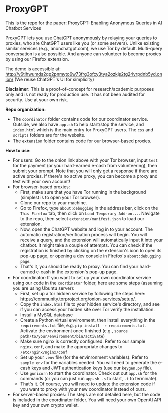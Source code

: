 # ProxyGPT

This is the repo for the paper: ProxyGPT: Enabling Anonymous Queries in AI Chatbot Services

ProxyGPT lets you use ChatGPT anonymously by relaying your queries to proxies, who are ChatGPT users like you (or some servers).
Unlike existing similar services (e.g., anonchatgpt.com), we use Tor by default. Multi-query conversation is also possible. And anyone can volunteer to become proxies by using our Firefox extension.

The demo is accessible at: http://v6tlhwumds2qp2pnmyto6w73frg3ofcy3tya2ozkjs2tg24vrpdnb5yd.onion/ (We reuse ChatGPT's UI for simplicity)

**Disclaimer:** This is a proof-of-concept for research/academic purposes only and is not ready for production use. It has not been audited for security. Use at your own risk.

**Repo organization:**
- The `coordinator` folder contains code for our coordinator service. Outside, we also have `app.sh` to help start/stop the service, and `index.html` which is the main entry for ProxyGPT users. The `css` and `scripts` folders are for the website.
- The `extension` folder contains code for our browser-based proxies.

**How to use:**
- For users: Go to the onion link above with your Tor browser, input `test` for the payment (or your hard-earned e-cash from volunteering), then submit your prompt. Note that you will only get a response if there are active proxies. If there's no active proxy, you can become a proxy and test with your own account!
- For browser-based proxies:
  - First, make sure that you have Tor running in the background (simplest is to open your Tor browser).
  - Clone our repo to your machine.
  - Go to Firefox, type `about:debugging` in the address bar, click on the `This Firefox` tab, then click on `Load Temporary Add-on...`. Navigate to the repo, then select `extension/manifest.json` to load our extension.
  - Now, open the ChatGPT website and log in to your account. The automatic registration/verification process will begin. You will receive a query, and the extension will automatically input it into your chatbot. It might take a couple of attempts. You can check if the registration is finished by clicking on the extension's icon to open its pop-up page, or opening a dev console in Firefox's `about:debugging page`.
  - That's it, you should be ready to proxy. You can find your hard-earned e-cash in the extension's pop-up page.
- For coordinator: If you want to set up your own coordinator service using our code in the `coordinator` folder, here are some steps (assuming you are using Ubuntu server):
  - First, set up a tor hidden service by following the steps here: https://community.torproject.org/onion-services/setup/.
  - Copy the `index.html` file to your hidden service's directory, and see if you can access your hidden site over Tor verify the installation.
  - Install a MySQL database
  - Create a Python virtual environment, then install everything in the `requirements.txt` file, e.g. `pip install -r requirements.txt`. Activate the environment once finished (e.g., `source path/to/your/environment/bin/activate`)
  - Make sure nginx is correctly configured. Refer to our sample `nginx.conf`, and make the appropriate changes to `/etc/nginx/nginx/conf`
  - Set up your `.env` file (for the envinronment variables). Refer to `sample_env` for the variables needed. You will need to generate the e-cash keys and JWT authentication keys (use our `keygen.py` file).
  - Use `gunicorn` to start the coordinator. Check out out `app.sh` for the commands (or you can just run `app.sh -s` to start, `-t` to terminate).
  - That's it. Of course, you will need to update the extension code if you want to proxy with your new coordinator instead of ours.
- For server-based proxies: The steps are not detailed here, but the code is included in the coordinator folder. You will need your own OpenAI API key and your own crypto wallet.
